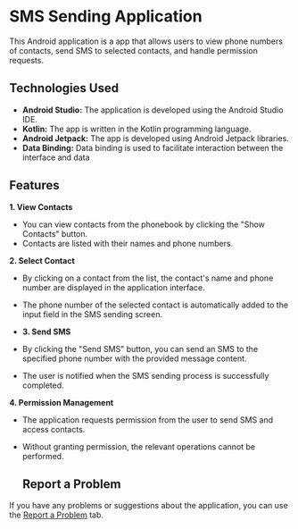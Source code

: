 # SMS Sending Application
This Android application is a  app that allows users to view phone numbers of contacts, 
send SMS to selected contacts, and handle permission requests.

## Technologies Used
- **Android Studio:** The application is developed using the Android Studio IDE.
- **Kotlin:** The app is written in the Kotlin programming language.
- **Android Jetpack:** The app is developed using Android Jetpack libraries.
- **Data Binding:** Data binding is used to facilitate interaction between the interface and data

## Features
**1. View Contacts**
- You can view contacts from the phonebook by clicking the "Show Contacts" button.
- Contacts are listed with their names and phone numbers.

**2. Select Contact**
- By clicking on a contact from the list, the contact's name and phone number are displayed in the application interface.
- The phone number of the selected contact is automatically added to the input field in the SMS sending screen.

- **3. Send SMS**
- By clicking the "Send SMS" button, you can send an SMS to the specified phone number with the provided message content.
-  The user is notified when the SMS sending process is successfully completed.

**4. Permission Management**
- The application requests permission from the user to send SMS and access contacts.
- Without granting permission, the relevant operations cannot be performed.

  ## Report a Problem
If you have any problems or suggestions about the application, you can use the [Report a Problem](https://github.com/abdullah-tanriverdi/SendSMSApp/issues) tab.
